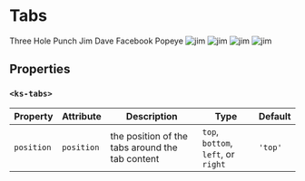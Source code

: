 # Tabs

<div class="my=xl">
    <ks-tabs class="m-xxl" position="${position}" style="max-width: 900px;">
        <ks-tab-list>
            <ks-tab>Three Hole Punch Jim</ks-tab>
            <ks-tab>Dave</ks-tab>
            <ks-tab>Facebook</ks-tab>
            <ks-tab>Popeye</ks-tab>
        </ks-tab-list>
        <ks-tab-panel>
            <img src="https://badgerherald.com/media/2014/10/Halloween-Jim_Three-Hole-Punch-Jim.jpg" alt="jim" />
        </ks-tab-panel>
        <ks-tab-panel>
            <img src="https://img.buzzfeed.com/buzzfeed-static/static/2018-01/10/12/asset/buzzfeed-prod-fastlane-03/sub-buzz-20247-1515605252-1.jpg" alt="jim" />
        </ks-tab-panel>
        <ks-tab-panel>
            <img src="https://s-i.huffpost.com/gen/2137796/images/o-JOHN-KRASINSKI-FACEBOOK-facebook.jpg" alt="jim" />
        </ks-tab-panel>
        <ks-tab-panel>
            <img src="https://th.bing.com/th/id/OIP.phya83cWh3fCeJ1ExctZIQHaEK?pid=Api&rs=1" alt="jim" />
        </ks-tab-panel>
    </ks-tabs>
</div>

## Properties

### `<ks-tabs>`

| Property   | Attribute  | Description | Type     | Default |
| ---------- | ---------- | ----------- | -------- | ------- |
| `position` | `position` | the position of the tabs around the tab content            | `top`, `bottom`, `left`, or `right` | `'top'` |

